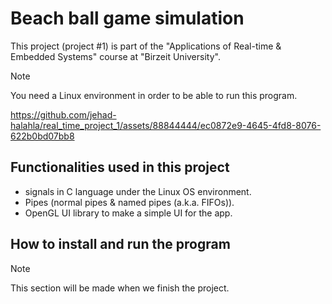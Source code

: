 # Beach ball game simulation
This project (project #1) is part of the "Applications of Real-time & Embedded Systems" course at "Birzeit University". 
> [!note]
> You need a Linux environment in order to be able to run this program.

https://github.com/jehad-halahla/real_time_project_1/assets/88844444/ec0872e9-4645-4fd8-8076-622b0bd07bb8


## Functionalities used in this project
* signals in C language under the Linux OS environment.
* Pipes (normal pipes & named pipes (a.k.a. FIFOs)).
* OpenGL UI library to make a simple UI for the app.

## How to install and run the program
> [!note]
> This section will be made when we finish the project.
